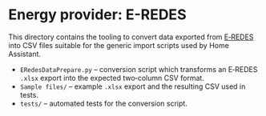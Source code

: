 # Energy provider: E-REDES

This directory contains the tooling to convert data exported from
[E‑REDES](https://balcaodigital.e-redes.pt/) into CSV files suitable for the
generic import scripts used by Home Assistant.

* `ERedesDataPrepare.py` – conversion script which transforms an E‑REDES
  `.xlsx` export into the expected two‑column CSV format.
* `Sample files/` – example `.xlsx` export and the resulting CSV used in tests.
* `tests/` – automated tests for the conversion script.
